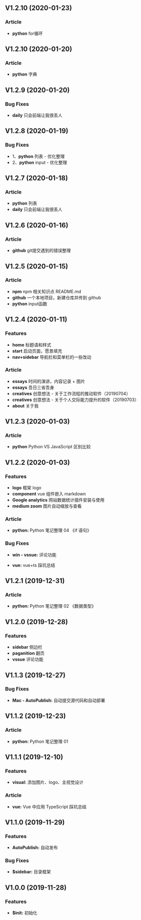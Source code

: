 ## V1.2.10 (2020-01-23)

### Article
- **python** for循环

## V1.2.10 (2020-01-20)

### Article
- **python** 字典

## V1.2.9 (2020-01-20)

### Bug Fixes
- **daily** 只会前端让我很丢人

## V1.2.8 (2020-01-19)

### Bug Fixes
- 1、**python** 列表 - 优化整理
- 2、**python** input - 优化整理

## V1.2.7 (2020-01-18)

### Article
- **python** 列表
- **daily** 只会前端让我很丢人

## V1.2.6 (2020-01-16)

### Article
- **github** git提交遇到的错误整理

## V1.2.5 (2020-01-15)

### Article

- **npm** npm 相关知识点 README.md
- **github** 一个本地项目，新建仓库并传到 github
- **python** input函数

## V1.2.4 (2020-01-11)

### Features

- **home** 标题语和样式
- **start** 启动页面，愿景填充
- **nav+sidebar** 导航栏和菜单栏的一些改动

### Article

- **essays** 时间的演讲，内容记录 + 图片
- **essays** 吾日三省吾身
- **creatives** 创意想法 - 关于工作流程的推动软件（20190704）
- **creatives** 创意想法 - 关于个人交际能力提升的软件（20190703）
- **about** 关于我

## V1.2.3 (2020-01-03)

### Article

- **python** Python VS JavaScript 区别比较

## V1.2.2 (2020-01-03)

### Features

- **logo** 框架 logo
- **component** vue 组件嵌入 markdown
- **Google analytics** 网站数据统计插件安装与使用
- **medium zoom** 图片自动缩放与查看

### Article

- **python:** Python 笔记整理 04 《if 语句》

### Bug Fixes

- **win - vssue:** 评论功能

- **vue:** vue+ts 踩坑总结

## V1.2.1 (2019-12-31)

### Article

- **python:** Python 笔记整理 02 《数据类型》

## V1.2.0 (2019-12-28)

### Features

- **sidebar** 侧边栏
- **paganition** 翻页
- **vssue** 评论功能

## V1.1.3 (2019-12-27)

### Bug Fixes

- **Mac - AutoPublish:** 自动提交源代码和自动部署

## V1.1.2 (2019-12-23)

### Article

- **python:** Python 笔记整理 01

## V1.1.1 (2019-12-10)

### Features

- **visual:** 添加图片、logo、主视觉设计

### Article

- **vue:** Vue 中应用 TypeScript 踩坑总结

## V1.1.0 (2019-11-29)

### Features

- **AutoPublish:** 自动发布

### Bug Fixes

- **\$sidebar:** 目录框架

## V1.0.0 (2019-11-28)

### Features

- **\$init:** 初始化
